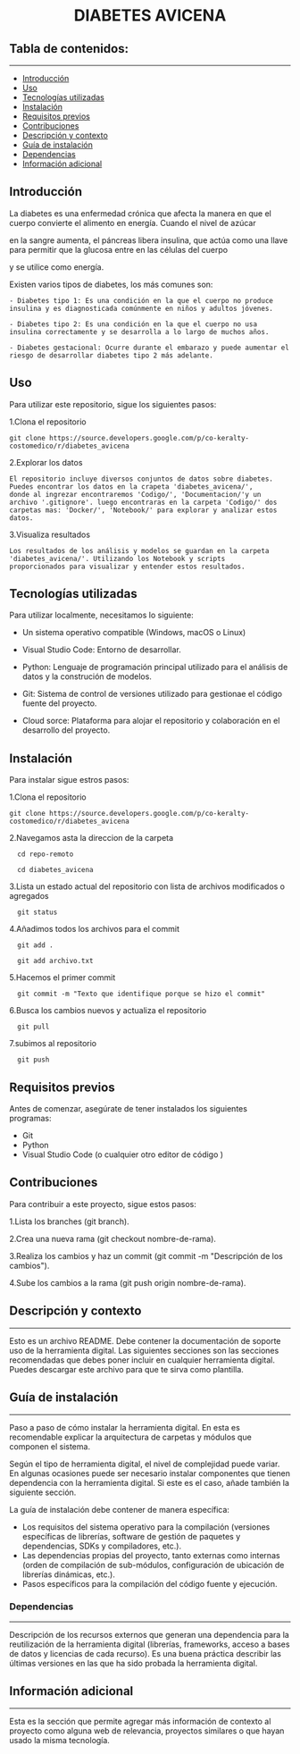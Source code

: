 <h1 align="center"> DIABETES AVICENA </h1>

## Tabla de contenidos:
---
- [Introducción](#introducción)
- [Uso](#uso)
- [Tecnologías utilizadas](#tecnologías-utilizadas)
- [Instalación](#instalación)
- [Requisitos previos](#requisitos-previos)
- [Contribuciones](#contribuciones)
- [Descripción y contexto](#descripción-y-contexto)
- [Guía de instalación](guía-de-instalación)
- [Dependencias](dependencias)
- [Información adicional](información-adicional)

## Introducción
La diabetes es una enfermedad crónica que afecta la manera en que el cuerpo convierte el alimento en energía. Cuando el nivel de azúcar

en la sangre aumenta, el páncreas libera insulina, que actúa como una llave para permitir que la glucosa entre en las células del cuerpo

y se utilice como energía.

Existen varios tipos de diabetes, los más comunes son:

	- Diabetes tipo 1: Es una condición en la que el cuerpo no produce insulina y es diagnosticada comúnmente en niños y adultos jóvenes.
 
 	- Diabetes tipo 2: Es una condición en la que el cuerpo no usa insulina correctamente y se desarrolla a lo largo de muchos años.
  
  	- Diabetes gestacional: Ocurre durante el embarazo y puede aumentar el riesgo de desarrollar diabetes tipo 2 más adelante.

## Uso
Para utilizar este repositorio, sigue los siguientes pasos:

1.Clona el repositorio

 	git clone https://source.developers.google.com/p/co-keralty-costomedico/r/diabetes_avicena
  
2.Explorar los datos

	El repositorio incluye diversos conjuntos de datos sobre diabetes. Puedes encontrar los datos en la crapeta 'diabetes_avicena/',
 	donde al ingrezar encontraremos 'Codigo/', 'Documentacion/'y un archivo '.gitignore'. luego encontraras en la carpeta 'Codigo/' dos carpetas mas: 'Docker/', 'Notebook/' para explorar y analizar estos datos.

3.Visualiza resultados

  	Los resultados de los análisis y modelos se guardan en la carpeta 'diabetes_avicena/'. Utilizando los Notebook y scripts
   	proporcionados para visualizar y entender estos resultados.
   
## Tecnologías utilizadas
  Para utilizar localmente, necesitamos lo siguiente:

   - Un sistema operativo compatible (Windows, macOS o Linux)
     
   - Visual Studio Code: Entorno de desarrollar.

   - Python: Lenguaje de programación principal utilizado para el análisis de datos y la construción de modelos.
     
   - Git: Sistema de control de versiones utilizado para gestionae el código fuente del proyecto.
     
   - Cloud sorce: Plataforma para alojar el repositorio y colaboración en el desarrollo del proyecto.

## Instalación
Para instalar sigue estros pasos:

1.Clona el repositorio

 	git clone https://source.developers.google.com/p/co-keralty-costomedico/r/diabetes_avicena
       
2.Navegamos asta la direccion de la carpeta
   
      cd repo-remoto
  
      cd diabetes_avicena
  
3.Lista un estado actual del repositorio con lista de archivos modificados o agregados

      git status

4.Añadimos todos los archivos para el commit
   
      git add .
   
      git add archivo.txt

5.Hacemos el primer commit
   
      git commit -m "Texto que identifique porque se hizo el commit"

6.Busca los cambios nuevos y actualiza el repositorio
   
      git pull

7.subimos al repositorio
   
      git push

## Requisitos previos
Antes de comenzar, asegúrate de tener instalados los siguientes programas:

- Git
- Python 
- Visual Studio Code (o cualquier otro editor de código )
  
## Contribuciones
Para contribuir a este proyecto, sigue estos pasos:

1.Lista los branches (git branch).

2.Crea una nueva rama (git checkout nombre-de-rama).

3.Realiza los cambios y haz un commit (git commit -m "Descripción de los cambios").

4.Sube los cambios a la rama (git push origin nombre-de-rama).

## Descripción y contexto
---
Esto es un archivo README. Debe contener la documentación de soporte uso de la herramienta digital. Las siguientes secciones son las secciones recomendadas que debes poner incluir en cualquier herramienta digital. Puedes descargar este archivo para que te sirva como plantilla.
 	
## Guía de instalación
---
Paso a paso de cómo instalar la herramienta digital. En esta es recomendable explicar la arquitectura de carpetas y módulos que componen el sistema.

Según el tipo de herramienta digital, el nivel de complejidad puede variar. En algunas ocasiones puede ser necesario instalar componentes que tienen dependencia con la herramienta digital. Si este es el caso, añade también la siguiente sección.

La guía de instalación debe contener de manera específica:
- Los requisitos del sistema operativo para la compilación (versiones específicas de librerías, software de gestión de paquetes y dependencias, SDKs y compiladores, etc.).
- Las dependencias propias del proyecto, tanto externas como internas (orden de compilación de sub-módulos, configuración de ubicación de librerías dinámicas, etc.).
- Pasos específicos para la compilación del código fuente y ejecución.

### Dependencias
---
Descripción de los recursos externos que generan una dependencia para la reutilización de la herramienta digital (librerías, frameworks, acceso a bases de datos y licencias de cada recurso). Es una buena práctica describir las últimas versiones en las que ha sido probada la herramienta digital. 

## Información adicional
---
Esta es la sección que permite agregar más información de contexto al proyecto como alguna web de relevancia, proyectos similares o que hayan usado la misma tecnología.
